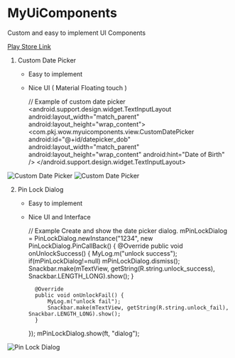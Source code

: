 # MyUiComponents
Custom and easy to implement UI Components

[Play Store Link](https://play.google.com/store/apps/details?id=com.pkj.wow.myuicomponents)

1. Custom Date Picker
    - Easy to implement
    - Nice UI ( Material Floating touch )
    
        // Example of custom date picker
        <android.support.design.widget.TextInputLayout
            android:layout_width="match_parent"
            android:layout_height="wrap_content">
            <com.pkj.wow.myuicomponents.view.CustomDatePicker
                android:id="@+id/datepicker_dob"
                android:layout_width="match_parent"
                android:layout_height="wrap_content"
                android:hint="Date of Birth" />
        </android.support.design.widget.TextInputLayout> 
    

![Custom Date Picker](https://github.com/pkjvit/MyUiComponents/blob/master/device-2016-03-09-220147.jpg)
![Custom Date Picker](https://github.com/pkjvit/MyUiComponents/blob/master/device-2016-03-09-220208.jpg)


2. Pin Lock Dialog
    - Easy to implement
    - Nice UI and Interface
    
        // Example Create and show the date picker dialog.
        mPinLockDialog = PinLockDialog.newInstance("1234", new PinLockDialog.PinCallBack() {
            @Override
            public void onUnlockSuccess() {
                MyLog.m("unlock success");
                if(mPinLockDialog!=null)
                    mPinLockDialog.dismiss();
                Snackbar.make(mTextView, getString(R.string.unlock_success), Snackbar.LENGTH_LONG).show();
            }

            @Override
            public void onUnlockFail() {
                MyLog.m("unlock fail");
                Snackbar.make(mTextView, getString(R.string.unlock_fail), Snackbar.LENGTH_LONG).show();
            }
        });
        mPinLockDialog.show(ft, "dialog");


![Pin Lock Dialog](https://github.com/pkjvit/MyUiComponents/blob/master/device-2016-03-09-220225.jpg)
